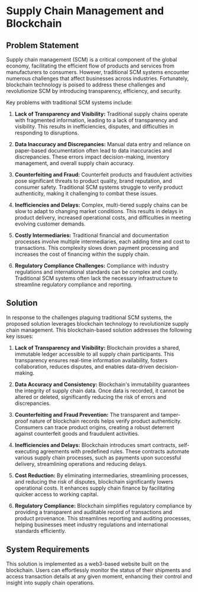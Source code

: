 # Supply Chain Management and Blockchain

## Problem Statement

Supply chain management (SCM) is a critical component of the global economy, facilitating the efficient flow of products and services from manufacturers to consumers. However, traditional SCM systems encounter numerous challenges that affect businesses across industries. Fortunately, blockchain technology is poised to address these challenges and revolutionize SCM by introducing transparency, efficiency, and security.

Key problems with traditional SCM systems include:

1. **Lack of Transparency and Visibility:** Traditional supply chains operate with fragmented information, leading to a lack of transparency and visibility. This results in inefficiencies, disputes, and difficulties in responding to disruptions.

2. **Data Inaccuracy and Discrepancies:** Manual data entry and reliance on paper-based documentation often lead to data inaccuracies and discrepancies. These errors impact decision-making, inventory management, and overall supply chain accuracy.

3. **Counterfeiting and Fraud:** Counterfeit products and fraudulent activities pose significant threats to product quality, brand reputation, and consumer safety. Traditional SCM systems struggle to verify product authenticity, making it challenging to combat these issues.

4. **Inefficiencies and Delays:** Complex, multi-tiered supply chains can be slow to adapt to changing market conditions. This results in delays in product delivery, increased operational costs, and difficulties in meeting evolving customer demands.

5. **Costly Intermediaries:** Traditional financial and documentation processes involve multiple intermediaries, each adding time and cost to transactions. This complexity slows down payment processing and increases the cost of financing within the supply chain.

6. **Regulatory Compliance Challenges:** Compliance with industry regulations and international standards can be complex and costly. Traditional SCM systems often lack the necessary infrastructure to streamline regulatory compliance and reporting.

## Solution

In response to the challenges plaguing traditional SCM systems, the proposed solution leverages blockchain technology to revolutionize supply chain management. This blockchain-based solution addresses the following key issues:

1. **Lack of Transparency and Visibility:** Blockchain provides a shared, immutable ledger accessible to all supply chain participants. This transparency ensures real-time information availability, fosters collaboration, reduces disputes, and enables data-driven decision-making.

2. **Data Accuracy and Consistency:** Blockchain's immutability guarantees the integrity of supply chain data. Once data is recorded, it cannot be altered or deleted, significantly reducing the risk of errors and discrepancies.

3. **Counterfeiting and Fraud Prevention:** The transparent and tamper-proof nature of blockchain records helps verify product authenticity. Consumers can trace product origins, creating a robust deterrent against counterfeit goods and fraudulent activities.

4. **Inefficiencies and Delays:** Blockchain introduces smart contracts, self-executing agreements with predefined rules. These contracts automate various supply chain processes, such as payments upon successful delivery, streamlining operations and reducing delays.

5. **Cost Reduction:** By eliminating intermediaries, streamlining processes, and reducing the risk of disputes, blockchain significantly lowers operational costs. It enhances supply chain finance by facilitating quicker access to working capital.

6. **Regulatory Compliance:** Blockchain simplifies regulatory compliance by providing a transparent and auditable record of transactions and product provenance. This streamlines reporting and auditing processes, helping businesses meet industry regulations and international standards efficiently.

## System Requirements

This solution is implemented as a web3-based website built on the blockchain. Users can effortlessly monitor the status of their shipments and access transaction details at any given moment, enhancing their control and insight into supply chain operations.
